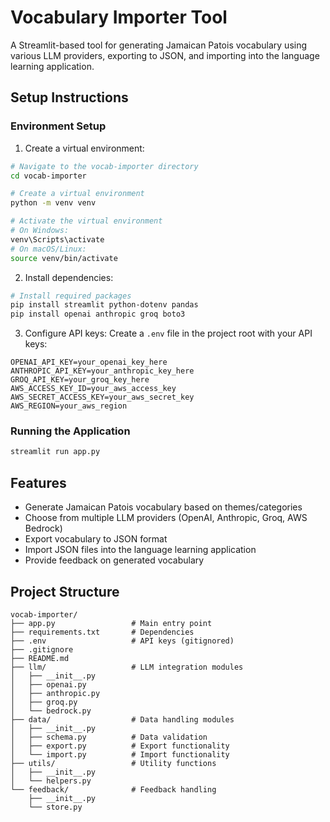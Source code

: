 # Vocabulary Importer Tool

A Streamlit-based tool for generating Jamaican Patois vocabulary using various LLM providers, exporting to JSON, and importing into the language learning application.

## Setup Instructions

### Environment Setup

1. Create a virtual environment:
```bash
# Navigate to the vocab-importer directory
cd vocab-importer

# Create a virtual environment
python -m venv venv

# Activate the virtual environment
# On Windows:
venv\Scripts\activate
# On macOS/Linux:
source venv/bin/activate
```

2. Install dependencies:
```bash
# Install required packages
pip install streamlit python-dotenv pandas
pip install openai anthropic groq boto3
```

3. Configure API keys:
Create a `.env` file in the project root with your API keys:
```
OPENAI_API_KEY=your_openai_key_here
ANTHROPIC_API_KEY=your_anthropic_key_here
GROQ_API_KEY=your_groq_key_here
AWS_ACCESS_KEY_ID=your_aws_access_key
AWS_SECRET_ACCESS_KEY=your_aws_secret_key
AWS_REGION=your_aws_region
```

### Running the Application

```bash
streamlit run app.py
```

## Features

- Generate Jamaican Patois vocabulary based on themes/categories
- Choose from multiple LLM providers (OpenAI, Anthropic, Groq, AWS Bedrock)
- Export vocabulary to JSON format
- Import JSON files into the language learning application
- Provide feedback on generated vocabulary

## Project Structure

```
vocab-importer/
├── app.py                 # Main entry point
├── requirements.txt       # Dependencies
├── .env                   # API keys (gitignored)
├── .gitignore
├── README.md
├── llm/                   # LLM integration modules
│   ├── __init__.py
│   ├── openai.py
│   ├── anthropic.py
│   ├── groq.py
│   └── bedrock.py
├── data/                  # Data handling modules
│   ├── __init__.py
│   ├── schema.py          # Data validation
│   ├── export.py          # Export functionality
│   └── import.py          # Import functionality
├── utils/                 # Utility functions
│   ├── __init__.py
│   └── helpers.py
└── feedback/              # Feedback handling
    ├── __init__.py
    └── store.py
``` 